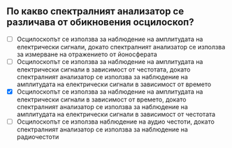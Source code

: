 ## По какво спектралният анализатор се различава от обикновения осцилоскоп?

<!-- Верният отговор е отбелязан с [X] -->

- [ ] Осцилоскопът се използва за наблюдение на амплитудата на електрически сигнали, докато спектралният анализатор се използва за измерване на отражението от йоносферата
- [ ] Осцилоскопът се използва за наблюдение на амплитудата на електрически сигнали в зависимост от честотата, докато спектралният анализатор се използва за наблюдение на амплитудата на електрически сигнали в зависимост от времето
- [X] Осцилоскопът се използва за наблюдение на амплитудата на електрически сигнали в зависимост от времето, докато спектралният анализатор се използва за наблюдение на амплитудата на електрически сигнали в зависимост от честотата
- [ ] Осцилоскопът се използва наблюдение на аудио честоти, докато спектралният анализатор се използва за наблюдение на радиочестоти
